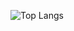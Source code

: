 ![Top Langs](https://github-readme-stats.vercel.app/api/top-langs/?username=myusername&hide=javascript,css,scss,html&theme=tokyonight)

<!---
WojciechJedra/WojciechJedra is a ✨ special ✨ repository because its `README.md` (this file) appears on your GitHub profile.
You can click the Preview link to take a look at your changes.
--->
